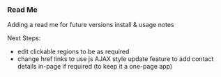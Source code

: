 ### Read Me

Adding a read me for future versions install & usage notes

Next Steps:
- edit clickable regions to be as required
- change href links to use js AJAX style update feature to add contact details in-page if required (to keep it a one-page app)